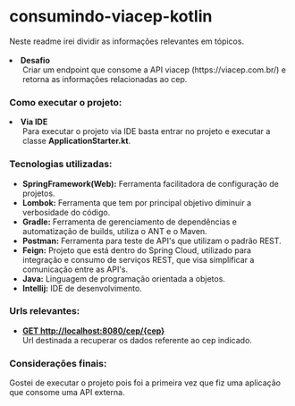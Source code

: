 <h1><b>consumindo-viacep-kotlin</b></h1>   
Neste readme irei dividir as informações relevantes em tópicos. 
<br>
<br>

<LI><b>Desafio</b><br><UL>
Criar um endpoint que consome a API viacep (https://viacep.com.br/) e retorna as informações relacionadas ao cep.
</UL>

<h3><b>Como executar o projeto:</b></h3>

   <LI><b>Via IDE</b><br><UL>
    Para executar o projeto via IDE basta entrar no projeto e executar a classe <b>ApplicationStarter.kt</b>.

</UL>
    
<h3><b>Tecnologias utilizadas:</b></h3>
<UL>
  <LI><b>SpringFramework(Web):</b> Ferramenta facilitadora de configuração de projetos.</LI>
  <LI><b>Lombok:</b> Ferramenta que tem por principal objetivo diminuir a verbosidade do código.</LI> 
  <LI><b>Gradle:</b> Ferramenta de gerenciamento de dependências e automatização de builds, utiliza o ANT e o Maven.</LI>
  <LI><b>Postman:</b> Ferramenta para teste de API's que utilizam o padrão REST.</LI>
  <LI><b>Feign:</b> Projeto que está dentro do Spring Cloud, utilizado para integração e consumo de serviços REST, que visa simplificar a comunicação entre as API's.</LI>
  <LI><b>Java:</b> Linguagem de programação orientada a objetos.</LI>
  <LI><b>Intellij:</b> IDE de desenvolvimento.</LI>
</UL>

<h3><b>Urls relevantes:</b></h3>
  <UL>
  <LI><b><a href='http://localhost:8080/cep/{cep}'>GET http://localhost:8080/cep/{cep}</a></b><br>
      Url destinada a recuperar os dados referente ao cep indicado.
</UL>

<h3><b>Considerações finais:</b></h3>
  Gostei de executar o projeto pois foi a primeira vez que fiz uma aplicação que consome uma API externa. 